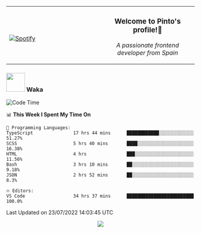 <table width="100%" align="center"> 
  <tr>
  <td width="50%">
      
&nbsp; <br> [![Spotify](https://novatorem-zeta-rust.vercel.app/api/spotify)](https://open.spotify.com/user/novatorem-zeta-rust)

  </td>
  <td width="50%">
    <h3 align="center">Welcome to Pinto's profile!👋</h3>
    <p align="center"><em>A passionate frontend developer from Spain</em></p>
  </td>
  </table>

### <img src="https://media.giphy.com/media/VgCDAzcKvsR6OM0uWg/giphy.gif" width="50"> Waka

  <!--START_SECTION:waka-->
![Code Time](http://img.shields.io/badge/Code%20Time-697%20hrs%209%20mins-blue)

📊 **This Week I Spent My Time On** 

```text
💬 Programming Languages: 
TypeScript               17 hrs 44 mins      ████████████░░░░░░░░░░░░░   51.27% 
SCSS                     5 hrs 40 mins       ████░░░░░░░░░░░░░░░░░░░░░   16.38% 
HTML                     4 hrs               ███░░░░░░░░░░░░░░░░░░░░░░   11.56% 
Bash                     3 hrs 10 mins       ██░░░░░░░░░░░░░░░░░░░░░░░   9.18% 
JSON                     2 hrs 52 mins       ██░░░░░░░░░░░░░░░░░░░░░░░   8.3%

🔥 Editors: 
VS Code                  34 hrs 37 mins      █████████████████████████   100.0%

```


 Last Updated on 23/07/2022 14:03:45 UTC
<!--END_SECTION:waka-->

<div align="center">
<img src="https://github-readme-stats-gilt-tau.vercel.app/api/top-langs/?username=pinto-hub&layout=compact&theme=dracula" />
</div>
